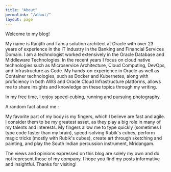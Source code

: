 ```yaml
---
title: "About"
permalink: "/about/"
layout: page
---
```


Welcome to my blog!

My name is Ranjith and I am a solution architect at Oracle with over 23 years of experience in the IT industry in the Banking and Financial Services Domain. I am a technologist worked extensively in the Oracle Database and Middleware Technologies. In the recent years I focus on cloud native technologies such as Microservice Architecture, Cloud Computing, DevOps, and Infrastructure as Code. My hands-on experience in Oracle as well as Container technologies, such as Docker and Kubernetes, along with proficiency in both AWS and Oracle Cloud Infrastructure platforms, allows me to share insights and knowledge on these topics through my writing.

In my free time, I enjoy speed-cubing, running and pursuing photography. 

A random fact about me :

My favorite part of my body is my fingers, which I believe are fast and agile. I consider them to be my greatest asset, as they play a big role in many of my talents and interests. My fingers allow me to type quickly (sometimes I type code faster than my brain), speed-solving Rubik's cubes, perform magic tricks (mostly with Rubik's cubes), create art through sketching and painting, and play the South Indian percussion instrument, Mridangam.


The views and opinions expressed on this blog are solely my own and do not represent those of my company. I hope you find my posts informative and insightful. Thanks for visiting!
